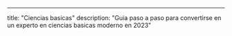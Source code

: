 ---
title: "Ciencias basicas"
description: "Guia paso a paso para convertirse en un experto en ciencias basicas moderno en 2023"